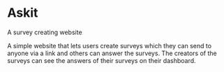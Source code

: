# Askit
A survey creating website

A simple website that lets users create surveys which they can send to anyone via a link and others can answer the surveys. The creators of the surveys can see the answers of their surveys on their dashboard.
